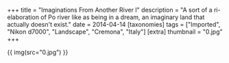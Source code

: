 +++
title = "Imaginations From Another River I"
description = "A sort of a ri-elaboration of Po river like as being in a dream, an imaginary land that actually doesn't exist."
date = 2014-04-14
[taxonomies]
tags = ["Imported", "Nikon d7000", "Landscape", "Cremona", "Italy"]
[extra]
thumbnail = "0.jpg"
+++

{{ img(src="0.jpg") }}

